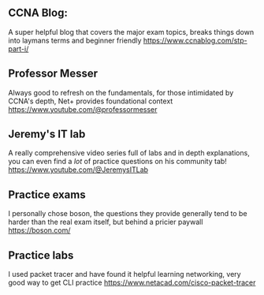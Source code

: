 ## CCNA Blog:
A super helpful blog that covers the major exam topics, breaks things down into laymans terms and beginner friendly 
https://www.ccnablog.com/stp-part-i/ 

## Professor Messer
Always good to refresh on the fundamentals, for those intimidated by CCNA's depth, Net+ provides foundational context
https://www.youtube.com/@professormesser

## Jeremy's IT lab
A really comprehensive video series full of labs and in depth explanations, you can even find a *lot* of practice questions on his community tab! 
https://www.youtube.com/@JeremysITLab

## Practice exams
I personally chose boson, the questions they provide generally tend to be harder than the real exam itself, but behind a pricier paywall
https://boson.com/

## Practice labs 
I used packet tracer and have found it helpful learning networking, very good way to get CLI practice
https://www.netacad.com/cisco-packet-tracer
